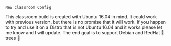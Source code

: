 `New classroom Config`

This classroom build is created with Ubuntu 16.04 in mind. It could work with previous version, but there is no promise that it will work. If you happen to try and use it on a Distro that is not Ubuntu 16.04 and it works please let me know and I will update. The end goal is to support Debian and RedHat 🎩 trees 🎄
